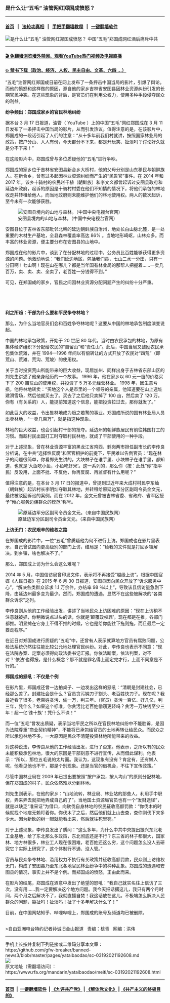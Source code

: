 ### 是什么让“五毛” 油管网红郑国成愤怒？
------------------------

#### [首页](https://github.com/gfw-breaker/banned-news3/blob/master/README.md) &nbsp;&nbsp;|&nbsp;&nbsp; [法轮功真相](https://github.com/begood0513/basic/blob/master/README.md)  &nbsp;&nbsp;|&nbsp;&nbsp; [手把手翻墙教程](https://github.com/gfw-breaker/guides/wiki)  &nbsp;&nbsp;|&nbsp;&nbsp; [一键翻墙软件](https://github.com/gfw-breaker/nogfw/blob/master/README.md)  



<div id="headerimg">
 <img alt="是什么让“五毛” 油管网红郑国成愤怒？" src="https://www.rfa.org/mandarin/yataibaodao/meiti/sc-03192021192608.html/@@images/a9c867ab-90b9-4896-ad6c-e8ad2501ead6.jpeg" title="是什么让“五毛” 油管网红郑国成愤怒？"/>
 <span class="lead_image_caption">
  中国“五毛”郑国成网红酒后痛斥中共
 </span>
 <!-- zoomattribute -->
</div>

<hr/>


#### [ 🎬  免翻墙浏览墙外禁闻、观看YouTube热门视频及电视直播](https://github.com/gfw-breaker/HelloWorld)

#### [ 💥  禁书下载（政治、经济、人权、民主自由、文革、六四 ...）](https://github.com/gfw-breaker/books/blob/master/README.md)

<div id="storytext">
 <p>
 </p>
 <p>
  “五毛”油管网红郑国成日前在网上发布了一条抨击中国当局的影片，引爆了舆论。而他的愤怒和这样做的原因，源自他的家乡吉林省安图县因林业资源纠纷引发的长期官民冲突。在这些现象的背后，是官员们在利用公权力，使用多种手段侵夺民众的利益。
  <span>
  </span>
 </p>
 <p>
  <strong>
   纷争频出：郑国成家乡的官民林地纠纷
  </strong>
 </p>
 <p>
  <span>
   据本台
  </span>
  <span>
   3
  </span>
  <span>
   月
  </span>
  <span>
   17
  </span>
  <span>
   日报道，油管（
  </span>
  <span>
   YouTube
  </span>
  <span>
   ）上的中国“五毛”网红郑国成在
  </span>
  <span>
   3
  </span>
  <span>
   月
  </span>
  <span>
   11
  </span>
  <span>
   日发布了一条抨击中国当局的影片，从而引发热议。值得注意的是，在该影片中，郑国成的一段话引起了人们的注意：“从十多年前我们村就讲，按照国家林业局的政策，按户分山、人人有份，今天都分不下来，都是开玩笑、扯淡吗？讨论好久就是分不下来！”
  </span>
 </p>
 <p>
  <span>
   在这段影片中，郑国成曾与多位质疑他的“五毛”进行争吵。
  </span>
 </p>
 <p>
  <span>
   郑国成的家乡位于吉林省安图县新合乡大桥村，他的父母分别是山东移民与朝鲜族人。在新合乡，曾有过多起因林业资源纠纷而产生的“民告官”事件。在
  </span>
  <span>
   2014
  </span>
  <span>
   年和
  </span>
  <span>
   2017
  </span>
  <span>
   年，该乡十骑村的农民赵千植（朝鲜族）和李文义都曾起诉过安图县政府和延边州政府，起诉的原因是十骑村村委在他们不知情的情况下，将他们承包的林地收走并转租给他人，而当地政府则未能维护他们的林地使用权。两人的数次起诉，至今未有一次能够获胜。
  </span>
 </p>
 <p>
  <span>
   <figure class="image-richtext image-inline captioned" style="width:620px;">
    <img alt="安图县境内的山地与森林。（中国中央电视台官网）" src="https://www.rfa.org/mandarin/yataibaodao/meiti/sc-03192021192608.html/m0319-sc5.jpg/@@images/047b3012-1d76-4239-af2d-c05db2ec6e51.jpeg" title="M0319-SC5.jpg"/>
    <figcaption class="image-caption">
     安图县境内的山地与森林。（中国中央电视台官网）
    </figcaption>
    <small>
    </small>
   </figure>
  </span>
 </p>
 <p>
  <span>
   安图县位于吉林省东部毗邻北韩的延边朝鲜族自治州，地处长白山脉北麓，是一处重要的木材生产基地，全县森林覆盖率高达
  </span>
  <span>
   86%
  </span>
  <span>
   。当地地形崎岖，山林众多。而丰富的林业资源，便主要分布在安图县的山地中。
  </span>
 </p>
 <p>
  <span>
   郑国成在他的影片中，谈到了在分配林地的过程中，公务员比百姓能够获得更多资源的问题。他激动地说：“我们延边地区，包括我们县，七山二水一分田，只有一分田啊！七山啊！现在山在哪儿？都是当年国有林业局的那帮人把握着……一卖几百万，卖、卖、卖、全卖了，老百姓一分钱得不到。”
  </span>
 </p>
 <p>
  <span>
   可见，在郑国成的家乡，官民之间因林业资源分配问题产生的纠纷十分严重。
  </span>
 </p>
 <p>
  <br/>
 </p>
 <p>
  <br/>
 </p>
 <p>
  <strong>
   利之所趋：干部为什么要和平民争夺林地？
  </strong>
 </p>
 <p>
  <span>
   那么，为什么当地官员们会和百姓争夺林地呢？这要从中国的林地承包制度演变说起。
  </span>
 </p>
 <p>
  <span>
   中国的林地承包政策，开始于
  </span>
  <span>
   20
  </span>
  <span>
   世纪
  </span>
  <span>
   80
  </span>
  <span>
   年代。当时由农民承包的林地，为原有集体经济组织下分配给农民的“自留山”和“责任山”。此后，中国当局又鼓励农民承包集体荒滩，并在
  </span>
  <span>
   1994—1996
  </span>
  <span>
   年间以有偿转让的方式开放了农民对“四荒”（即荒山、荒滩、荒沟、荒坡）的使用权。
  </span>
 </p>
 <p>
  <span>
   关于当时投资荒山所能带来的巨大收益，现居加州、同样出身于吉林省东部山区的刘先生讲述了他亲身经历的一个故事。
  </span>
  <span>
   1996
  </span>
  <span>
   年，他在家乡以
  </span>
  <span>
   60
  </span>
  <span>
   元一亩的价格买下了
  </span>
  <span>
   200
  </span>
  <span>
   亩荒山的使用权，并投资了
  </span>
  <span>
   5
  </span>
  <span>
   万多元经营林业。
  </span>
  <span>
   1998
  </span>
  <span>
   年，因生意亏损，他将林地转卖：“买地这个人是市里的一个领导的亲属，他知道要在山上选址建滑雪场，然后他就买去了。买去了之后他只卖掉了
  </span>
  <span>
   100
  </span>
  <span>
   亩，然后卖了
  </span>
  <span>
   120
  </span>
  <span>
   万。你有（有关系的）人，能提前知道这个信息，能把投资拉过去，那你就发了。”
  </span>
 </p>
 <p>
  <span>
   如此巨大的收益，令出售林地成为趋之若鹜的事业。郑国成所说的国有林业局人员出卖林地，“一卖几百万”，就是指这种现象。
  </span>
 </p>
 <p>
  <span>
   林地的巨大收益，也会引起村干部的抢夺。延边州的朝鲜族居民有前往韩国打工的习惯。而趁村民出国打工时夺取村民林地，就成了干部使用的一种手段。
  </span>
 </p>
 <p>
  <span>
   对于上述现象，曾在林业资源丰富的黑龙江省鸡西、鹤岗两市担任副市长的李传良分析说，在中共“选择性反腐”和官官相护的前提下，平民难以告倒官员：“现在林子的问题很简单，你看郑先生讲的，大块林子在谁手里、小块林子在谁手里，都知道，也就是‘大鱼吃小鱼，小鱼吃虾米’。这一系列的，那么你（按：此处“你”指平民）反没用，上面不批、不反他，你再反腐、再监督有什么用呢？”
  </span>
 </p>
 <p>
  <span>
   值得注意的是，在本台
  </span>
  <span>
   3
  </span>
  <span>
   月
  </span>
  <span>
   17
  </span>
  <span>
   日的报道中，曾提到过近年来大成村村民李东灿（朝鲜族）起诉村长李明灿夺取其林地，并转租给原延边军分区副司令员金文元，最终被驳回诉讼的案例。而在
  </span>
  <span>
   2012
  </span>
  <span>
   年，金文元曾被吉林省委、省政府、省军区授予“倾心服务边疆群众的模范”称号。
  </span>
  <span>
  </span>
 </p>
 <p>
  <span>
   <figure class="image-richtext image-inline captioned" style="width:620px;">
    <img alt="原延边军分区副司令员金文元。（来自中国民族网）" src="https://www.rfa.org/mandarin/yataibaodao/meiti/sc-03192021192608.html/m0319-sc2.jpg/@@images/eb4be2e0-c8f8-4204-a430-a4daf65bffcc.jpeg" title="M0319-SC2.jpg"/>
    <figcaption class="image-caption">
     原延边军分区副司令员金文元。（来自中国民族网）
    </figcaption>
    <small>
    </small>
   </figure>
  </span>
 </p>
 <p>
  <strong>
   上访无门：农民艰辛的维权之路
  </strong>
 </p>
 <p>
  <span>
   在郑国成的影片中，一位“五毛”曾质疑他为何不进行上访。郑国成也在影片里表示，自己曾试图向更高级别的部门上访，结局是：“给我的文件就是打回乡镇解决。到乡镇，啥也解决不了。”
  </span>
 </p>
 <p>
  <span>
   那么，郑国成上访为什么会这么难呢？
  </span>
 </p>
 <p>
  <span>
   2014
  </span>
  <span>
   年
  </span>
  <span>
   5
  </span>
  <span>
   月，中国信访局曾印发文件，表示将不再接受“越级上访”。根据中国官媒《人民日报》在
  </span>
  <span>
   2015
  </span>
  <span>
   年
  </span>
  <span>
   6
  </span>
  <span>
   月
  </span>
  <span>
   30
  </span>
  <span>
   日报道，安图县因向民众开放了“诉求服务中心”，“解决各类群众诉求
  </span>
  <span>
   1.1
  </span>
  <span>
   万余件，办结率
  </span>
  <span>
   98
  </span>
  <span>
   ％以上”，导致该县信访量急剧下降，由延边州最多变为最少。然而，郑国成的遭遇，显然不在这些被解决的“各类群众诉求”之列。
  </span>
 </p>
 <p>
  <span>
   李传良则从他的工作经验出发，讲述了当地民众上访困难的原因：“现在上访稍不注意就被抓，你稍微说点过头的话，你就是‘颠覆政权罪’。现在都是在推，各部门都推。明显摊在它身上不得不推的时候，它也是给你能往下拖则拖，而且最后一定要走程序。”
  </span>
 </p>
 <p>
  <span>
   在近日对郑国成进行质疑的“五毛”中，还曾有人表示就算地方官员有腐败问题，公检法系统仍然往往能比较公允地处理官民纠纷。对此，李传良也表示不同意：“现在法院办案、定案必须得向政法委书记汇报。你依法断案，依法判案，对不对？‘依法’也得报，是什么概念？那不就是罪名得上面定完才行，上面不同意是不行的。”
  </span>
 </p>
 <p>
  <strong>
   郑国成的怒吼：不仅是个例
  </strong>
 </p>
 <p>
  <span>
   在影片里，郑国成还曾一边拍桌子、一边发出这样的怒吼：“清朝是封建社会，已经那么差了。封建社会是什么？官员贪污钝刀子割头、老百姓快刀子。现在呢？我最近看了很多，老百姓贪污、偷一万，判三年。（官员）贪污一百亿、好几亿，判三年，凭什么？如果这个标准，你贪污比老百姓偷窃更轻吗？贪污一万块钱至少三年！超一亿‘诛十族’！凭什么不诛！”
  </span>
 </p>
 <p>
  <span>
   而一位“五毛”曾发出质疑，表示当地平民之所以在官民林地纠纷中不能胜诉，是因为法院尊重“商业契约精神”，不能将已承包给官员的土地再转让给民众。而民众之所以承包林地不多，一大原因是民众不清楚投资林地所能带来的收益。
  </span>
 </p>
 <p>
  <span>
   对这种说法，李传良从他的工作经验出发，进行了否定。他表示，之所以有的民众未能积极承包林地，很大的原因是干部刻意不进行宣传，从而借此谋利。他表示：“所以，那位五毛说的太片面。我认为，这现象有没有？肯定有，还有懒人呢，他看见他也不干，那是个别现象。还是当官的借机会，不往下宣传政策。”
  </span>
 </p>
 <p>
  <span>
   尽管中国林业局在
  </span>
  <span>
   2009
  </span>
  <span>
   年已提出要按照“按户承包，按人均山”的原则分配林地，但在郑国成的村子，民众依然难以分到林地。
  </span>
 </p>
 <p>
  <span>
   刘先生则表示，在他的家乡：“山地流转，林业局、林业站的那些人，利用手中职权，弄来弄去就把地弄成自己的了”。当地国土资源局官员也有一个“发财途径”，就是以缺乏“准采证”为借口，向砍伐自身林地的农民征收高额罚款：“你伐木的时候就找个地痞无赖盯着你。你伐木了之后，然后他们就上山去查，查你刚伐下来多少木。因为新砍的树一眼就能看出来，然后就往死里罚。”
  </span>
 </p>
 <p>
  <span>
   对于上述现象，李传良发出了质问：“这么多年，为什么中共中央提出振兴东北老工业基地，给了东北那么多政策，东北彻底还是不行？东三省的林子都很大，国家林、地方林很多，林业工人现在很困难，老百姓还这么穷，这个问题怎么没人去研究它？实际上研究了，这个体制行不通、没人管。”
  </span>
 </p>
 <p>
  <span>
   官员与民众争夺林地、滥用权力不执行有关政策并征收高额罚款，民众则上访维权无门，构成了安图县乃至东北各地官民林业纷争中的种种乱象。郑国成的遭遇和安图县的情况，事实上并不是个例。而郑国成的愤怒，正由此而来。
  </span>
 </p>
 <p>
  <span>
   在影片的结尾，郑国成在酒意中发出了绝望的怒吼：“我自己就实名往上信访了三次，没有用……我一定要解决这个地方问题。我今天把话撂这儿，我只有两个月时间，两个月之后解决不了，我就直播自焚！我这话放在这儿。不极端怎么解决人民群众的问题，靠扯吗！扯淡吗！扯了十多年解决什么了！”
  </span>
 </p>
 <p>
  <span>
   目前，在中国网站知乎、哔哩哔哩上，郑国成的账号及频道均已被删除。
  </span>
 </p>
 <p>
  <br/>
  &gt;自由亚洲电台特约记者孙诚旧金山报道   责编：梒青   网编：洪伟
 </p>
</div>

<hr/>
手机上长按并复制下列链接或二维码分享本文章：<br/>
https://github.com/gfw-breaker/banned-news3/blob/master/pages/yataibaodao/sc-03192021192608.md <br/>
<a href='https://github.com/gfw-breaker/banned-news3/blob/master/pages/yataibaodao/sc-03192021192608.md'><img src='https://github.com/gfw-breaker/banned-news3/blob/master/pages/yataibaodao/sc-03192021192608.md.png'/></a> <br/>
原文地址（需翻墙访问）：https://www.rfa.org/mandarin/yataibaodao/meiti/sc-03192021192608.html


------------------------
#### [首页](https://github.com/gfw-breaker/banned-news3/blob/master/README.md) &nbsp;|&nbsp; [一键翻墙软件](https://github.com/gfw-breaker/nogfw/blob/master/README.md) &nbsp;| [《九评共产党》](https://github.com/gfw-breaker/9ping.md/blob/master/README.md#九评之一评共产党是什么) | [《解体党文化》](https://github.com/gfw-breaker/jtdwh.md/blob/master/README.md) | [《共产主义的终极目的》](https://github.com/gfw-breaker/gczydzjmd.md/blob/master/README.md)


<img src='http://gfw-breaker.win/banned-news3/pages/yataibaodao/sc-03192021192608.md' width='0px' height='0px'/>